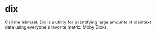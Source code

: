 dix
===

Call me Ishmael. Dix is a utility for quantifying large amounts of plaintext data using everyone's favorite metric: Moby Dicks.
